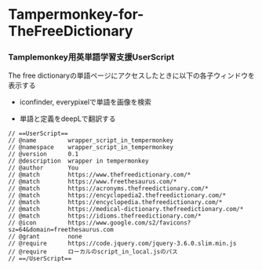 # Tampermonkey-for-TheFreeDictionary
### Tamplemonkey用英単語学習支援UserScript
The free dictionaryの単語ページにアクセスしたときに以下の各子ウィンドウを表示する

- iconfinder, everypixelで単語を画像を検索

- 単語と定義をdeepLで翻訳する


```
// ==UserScript==
// @name         wrapper_script_in_tempermonkey
// @namespace    wrapper_script_in_tempermonkey
// @version      0.1
// @description  wrapper in tempermonkey
// @author       You
// @match        https://www.thefreedictionary.com/*
// @match        https://www.freethesaurus.com/*
// @match        https://acronyms.thefreedictionary.com/*
// @match        https://encyclopedia2.thefreedictionary.com/*
// @match        https://encyclopedia.thefreedictionary.com/*
// @match        https://medical-dictionary.thefreedictionary.com/*
// @match        https://idioms.thefreedictionary.com/*
// @icon         https://www.google.com/s2/favicons?sz=64&domain=freethesaurus.com
// @grant        none
// @require      https://code.jquery.com/jquery-3.6.0.slim.min.js
// @require      ローカルのscript_in_local.jsのパス
// ==/UserScript==
```
